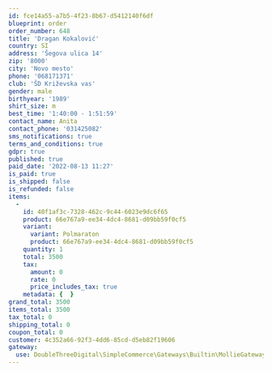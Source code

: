 ```yaml
---
id: fce14a55-a7b5-4f23-8b67-d5412140f6df
blueprint: order
order_number: 648
title: 'Dragan Kokalović'
country: SI
address: 'Šegova ulica 14'
zip: '8000'
city: 'Novo mesto'
phone: '068171371'
club: 'ŠD Križevska vas'
gender: male
birthyear: '1989'
shirt_size: m
best_time: '1:40:00 - 1:51:59'
contact_name: Anita
contact_phone: '031425082'
sms_notifications: true
terms_and_conditions: true
gdpr: true
published: true
paid_date: '2022-08-13 11:27'
is_paid: true
is_shipped: false
is_refunded: false
items:
  -
    id: 40f1af3c-7328-462c-9c44-6023e9dc6f65
    product: 66e767a9-ee34-4dc4-8681-d09bb59f0cf5
    variant:
      variant: Polmaraton
      product: 66e767a9-ee34-4dc4-8681-d09bb59f0cf5
    quantity: 1
    total: 3500
    tax:
      amount: 0
      rate: 0
      price_includes_tax: true
    metadata: {  }
grand_total: 3500
items_total: 3500
tax_total: 0
shipping_total: 0
coupon_total: 0
customer: 4c352a66-92f3-4dd6-85cd-d5eb82f19606
gateway:
  use: DoubleThreeDigital\SimpleCommerce\Gateways\Builtin\MollieGateway
---
```

